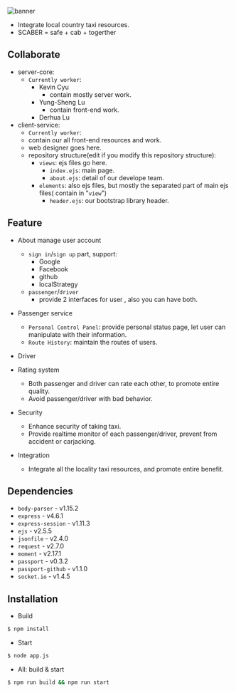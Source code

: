 ![banner](http://i.imgur.com/8u1OtSr.png)

- Integrate local country taxi resources.
- SCABER = safe + cab + togerther

## Collaborate

- server-core:
    - `Currently worker`:
        - Kevin Cyu
            - contain mostly server work.
        - Yung-Sheng Lu
            - contain front-end work.
        - Derhua Lu
- client-service:
    - `Currently worker`:
    - contain our all front-end resources and work.
    - web designer goes here.
    - repository structure(edit if you modify this repository structure):
        - `views`: ejs files go here.
            - `index.ejs`: main page.
            - `about.ejs`: detail of our develope team.
        - `elements`: also ejs files, but mostly the separated part of main ejs files( contain in "`view`")
            - `header.ejs`: our bootstrap library header.

## Feature

- About manage user account
    - `sign in`/`sign up` part, support:
        - Google
        - Facebook
        - github
        - localStrategy
    - `passenger`/`driver`
        - provide 2 interfaces for user , also you can have both.
- Passenger service
    - `Personal Control Panel`: provide personal status page, let user can manipulate with their information.
    - `Route History`: maintain the routes of users.
- Driver

- Rating system
    - Both passenger and driver can rate each other, to promote entire quality.
    - Avoid passenger/driver with bad behavior.
- Security
    - Enhance security of taking taxi.
    - Provide realtime monitor of each passenger/driver, prevent from accident or carjacking.
- Integration
    - Integrate all the locality taxi resources, and promote entire benefit.

## Dependencies

- `body-parser` - v1.15.2
- `express` - v4.6.1
- `express-session` - v1.11.3
- `ejs` - v2.5.5
- `jsonfile` - v2.4.0
- `request` - v2.7.0
- `moment` - v2.17.1
- `passport` - v0.3.2
- `passport-github` - v1.1.0
- `socket.io` - v1.4.5

## Installation

- Build
```bash
$ npm install
```
- Start
```bash
$ node app.js
```

- All: build & start
```bash
$ npm run build && npm run start
```
